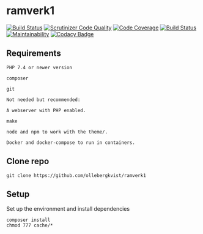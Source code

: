 # ramverk1

[![Build Status](https://travis-ci.com/ollebergkvist/ramverk1.svg?branch=main)](https://travis-ci.com/ollebergkvist/ramverk1)
[![Scrutinizer Code Quality](https://scrutinizer-ci.com/g/ollebergkvist/ramverk1/badges/quality-score.png?b=main)](https://scrutinizer-ci.com/g/ollebergkvist/ramverk1/?branch=main)
[![Code Coverage](https://scrutinizer-ci.com/g/ollebergkvist/ramverk1/badges/coverage.png?b=main)](https://scrutinizer-ci.com/g/ollebergkvist/ramverk1/?branch=main)
[![Build Status](https://scrutinizer-ci.com/g/ollebergkvist/ramverk1/badges/build.png?b=main)](https://scrutinizer-ci.com/g/ollebergkvist/ramverk1/build-status/main)
[![Maintainability](https://api.codeclimate.com/v1/badges/7bce9c60c8e6a32f4c53/maintainability)](https://codeclimate.com/github/ollebergkvist/ramverk1/maintainability)
[![Codacy Badge](https://app.codacy.com/project/badge/Grade/9561619ea1764f89bcc0abd2c185bac5)](https://www.codacy.com/gh/ollebergkvist/ramverk1/dashboard?utm_source=github.com&utm_medium=referral&utm_content=ollebergkvist/ramverk1&utm_campaign=Badge_Grade)

## Requirements

```
PHP 7.4 or newer version

composer

git

Not needed but recommended:

A webserver with PHP enabled.

make

node and npm to work with the theme/.

Docker and docker-compose to run in containers.
```

## Clone repo

```
git clone https://github.com/ollebergkvist/ramverk1
```

## Setup

Set up the environment and install dependencies

```
composer install
chmod 777 cache/*
```
